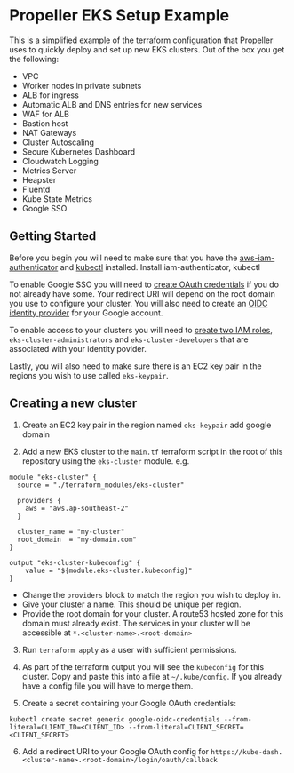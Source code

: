 # Propeller EKS Setup Example

This is a simplified example of the terraform configuration that Propeller uses to quickly deploy and set up new EKS clusters. Out of the box you get the following:

- VPC
- Worker nodes in private subnets
- ALB for ingress
- Automatic ALB and DNS entries for new services
- WAF for ALB
- Bastion host
- NAT Gateways
- Cluster Autoscaling
- Secure Kubernetes Dashboard
- Cloudwatch Logging
- Metrics Server
- Heapster
- Fluentd
- Kube State Metrics
- Google SSO

## Getting Started

Before you begin you will need to make sure that you have the [aws-iam-authenticator](https://docs.aws.amazon.com/eks/latest/userguide/install-aws-iam-authenticator.html) and [kubectl](https://kubernetes.io/docs/tasks/tools/install-kubectl/) installed.
Install iam-authenticator, kubectl

To enable Google SSO you will need to [create OAuth credentials](https://developers.google.com/identity/protocols/OpenIDConnect) if you do not already have some. Your redirect URI will depend on the root domain you use to configure your cluster. You will also need to create an [OIDC identity provider](https://docs.aws.amazon.com/IAM/latest/UserGuide/id_roles_providers_create_oidc.html) for your Google account.

To enable access to your clusters you will need to [create two IAM roles](https://docs.aws.amazon.com/IAM/latest/UserGuide/id_roles_create_for-idp.html), `eks-cluster-administrators` and `eks-cluster-developers` that are associated with your identity povider.

Lastly, you will also need to make sure there is an EC2 key pair in the regions you wish to use called `eks-keypair`.

## Creating a new cluster

1. Create an EC2 key pair in the region named `eks-keypair`
add google domain

2. Add a new EKS cluster to the `main.tf` terraform script in the root of this repository using the `eks-cluster` module. e.g.
```
module "eks-cluster" {
  source = "./terraform_modules/eks-cluster"

  providers {
    aws = "aws.ap-southeast-2"
  }

  cluster_name = "my-cluster"
  root_domain  = "my-domain.com"
}

output "eks-cluster-kubeconfig" {
    value = "${module.eks-cluster.kubeconfig}"
}
```
  - Change the `providers` block to match the region you wish to deploy in.
  - Give your cluster a name. This should be unique per region.
  - Provide the root domain for your cluster. A route53 hosted zone for this domain must already exist. The services in your cluster will be accessible at `*.<cluster-name>.<root-domain>`


3. Run `terraform apply` as a user with sufficient permissions.

4. As part of the terraform output you will see the `kubeconfig` for this cluster. Copy and paste this into a file at `~/.kube/config`. If you already have a config file you will have to merge them.

5. Create a secret containing your Google OAuth credentials:

`kubectl create secret generic google-oidc-credentials --from-literal=CLIENT_ID=<CLIENT_ID> --from-literal=CLIENT_SECRET=<CLIENT_SECRET>`

6. Add a redirect URI to your Google OAuth config for `https://kube-dash.<cluster-name>.<root-domain>/login/oauth/callback`